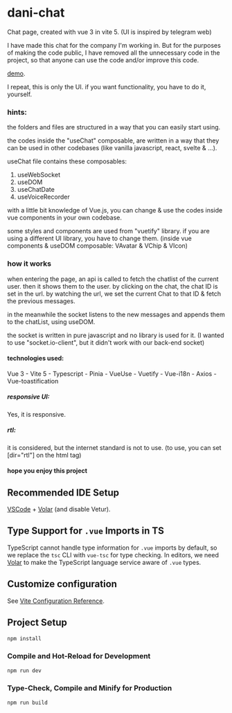 # dani-chat

Chat page, created with vue 3 in vite 5.
(UI is inspired by telegram web)

I have made this chat for the company I'm working in. But for the purposes of making the code public, I have removed all the unnecessary code in the project, so that anyone can use the code and/or improve this code.

[demo](https://dani-chat.vercel.app/).

I repeat, this is only the UI. if you want functionality, you have to do it, yourself.

### hints:
the folders and files are structured in a way that you can easily start using.

the codes inside the "useChat" composable, are written in a way that they can be used in other codebases (like vanilla javascript, react, svelte & ...).

useChat file contains these composables:
1) useWebSocket
2) useDOM
3) useChatDate
4) useVoiceRecorder

with a little bit knowledge of Vue.js, you can change & use the codes inside vue components in your own codebase.

some styles and components are used from "vuetify" library. if you are using a different UI library, you have to change them. (inside vue components & useDOM composable: VAvatar & VChip & VIcon)

### how it works

when entering the page, an api is called to fetch the chatlist of the current user. then it shows them to the user.
by clicking on the chat, the chat ID is set in the url. by watching the url, we set the current Chat to that ID & fetch the previous messages.

in the meanwhile the socket listens to the new messages and appends them to the chatList, using useDOM.

the socket is written in pure javascript and no library is used for it. (I wanted to use "socket.io-client", but it didn't work with our back-end socket)

#### technologies used:
Vue 3 - Vite 5 - Typescript - Pinia - VueUse - Vuetify - Vue-i18n - Axios - Vue-toastification

##### responsive UI:
Yes, it is responsive.
##### rtl:
it is considered, but the internet standard is not to use. (to use, you can set [dir="rtl"] on the html tag)

#### hope you enjoy this project



## Recommended IDE Setup

[VSCode](https://code.visualstudio.com/) + [Volar](https://marketplace.visualstudio.com/items?itemName=Vue.volar) (and disable Vetur).

## Type Support for `.vue` Imports in TS

TypeScript cannot handle type information for `.vue` imports by default, so we replace the `tsc` CLI with `vue-tsc` for type checking. In editors, we need [Volar](https://marketplace.visualstudio.com/items?itemName=Vue.volar) to make the TypeScript language service aware of `.vue` types.

## Customize configuration

See [Vite Configuration Reference](https://vitejs.dev/config/).

## Project Setup

```sh
npm install
```

### Compile and Hot-Reload for Development

```sh
npm run dev
```

### Type-Check, Compile and Minify for Production

```sh
npm run build
```
